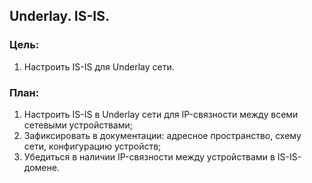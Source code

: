 ## **Underlay. IS-IS.**

### **Цель:**

 1) Настроить IS-IS для Underlay сети.
  
### **План:**
    
 1) Настроить IS-IS в Underlay сети для IP-связности между всеми сетевыми устройствами;
 2) Зафиксировать в документации: адресное пространство, схему сети, конфигурацию устройств;
 3) Убедиться в наличии IP-связности между устройствами в IS-IS-домене.